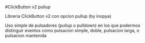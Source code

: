 #ClickButton v2 pullup

Libreria ClickButton v2 con opcion pullup (by  inopya)

Uso simple de pulsadores (pullup o pulldown) en los que podermos distinguir eventos como pulsacion simple, doble, pulsacion larga, o pulsacion mantenida
